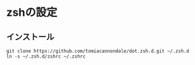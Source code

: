 zshの設定
=========

## インストール ##

    git clone https://github.com/tomiacannondale/dot.zsh.d.git ~/.zsh.d
    ln -s ~/.zsh.d/zshrc ~/.zshrc
